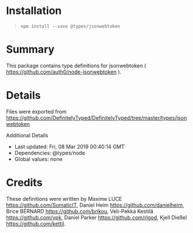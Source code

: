 # Installation
> `npm install --save @types/jsonwebtoken`

# Summary
This package contains type definitions for jsonwebtoken ( https://github.com/auth0/node-jsonwebtoken ).

# Details
Files were exported from https://github.com/DefinitelyTyped/DefinitelyTyped/tree/master/types/jsonwebtoken

Additional Details
 * Last updated: Fri, 08 Mar 2019 00:40:14 GMT
 * Dependencies: @types/node
 * Global values: none

# Credits
These definitions were written by Maxime LUCE <https://github.com/SomaticIT>, Daniel Heim <https://github.com/danielheim>, Brice BERNARD <https://github.com/brikou>, Veli-Pekka Kestilä <https://github.com/vpk>, Daniel Parker <https://github.com/rlgod>, Kjell Dießel <https://github.com/kettil>.
